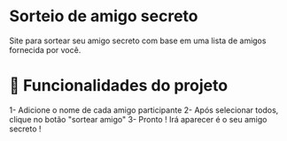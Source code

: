 # Sorteio de amigo secreto

Site para sortear seu amigo secreto com base em uma lista de amigos fornecida por você.

# :hammer: Funcionalidades do projeto

1- Adicione o nome de cada amigo participante
2- Após selecionar todos, clique no botão "sortear amigo"
3- Pronto ! Irá aparecer é o seu amigo secreto !
